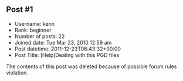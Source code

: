 ## Post #1
- Username: kenn
- Rank: beginner
- Number of posts: 22
- Joined date: Tue Mar 23, 2010 12:59 am
- Post datetime: 2011-12-23T06:43:32+00:00
- Post Title: [Help]Dealing with this PGD files

The contents of this post was deleted because of possible forum rules violation.
